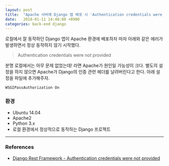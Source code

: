 ```yaml
---
layout: post
title:  "Apache 서버에 Django 앱 배포 시 'Authentication credentials were not provided' 에러"
date:   2018-01-11 14:48:00 +0900
categories: back-end django
---
```


로컬에서 잘 동작하던 Django 앱이 Apache 환경에 배포하자 마자 아래와 같은 에러가 발생하면서 정상 동작하지 않기 시작했다.

> Authentication credentials were not provided

분명 로컬에서는 아무 문제 없었는데! 라면 Apache가 원인일 가능성이 크다. 별도의 설정을 하지 않으면 Apache가 Django의 인증 관련 헤더를 날려버린다고 한다. 아래 설정을 파일에 추가해주자.

    WSGIPassAuthorization On

### 환경
- Ubuntu 14.04
- Apache2
- Python 3.x
- 로컬 환경에서 정상적으로 동작하는 Django 프로젝트

---

### References
- [Django Rest Framework - Authentication credentials were not provided](https://stackoverflow.com/questions/26906630/django-rest-framework-authentication-credentials-were-not-provided)
